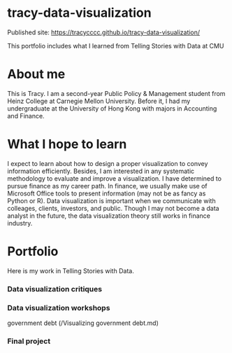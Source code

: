 # tracy-data-visualization

Published site: https://tracycccc.github.io/tracy-data-visualization/

This portfolio includes what I learned from Telling Stories with Data at CMU

# About me
This is Tracy. I am a second-year Public Policy & Management student from Heinz College at Carnegie Mellon University. Before it, I had my undergraduate at the University of Hong Kong with majors in Accounting and Finance.

# What I hope to learn
I expect to learn about how to design a proper visualization to convey information efficiently. Besides, I am interested in any systematic methodology to evaluate and improve a visualization. I have determined to pursue finance as my career path. In finance, we usually make use of Microsoft Office tools to present information (may not be as fancy as Python or R). Data visualization is important when we communicate with colleages, clients, investors, and public. Though I may not become a data analyst in the future, the data visualization theory still works in finance industry.

# Portfolio
Here is my work in Telling Stories with Data.
### Data visualization critiques

### Data visualization workshops
government debt (/Visualizing government debt.md)

### Final project

